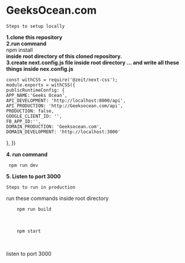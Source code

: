 # GeeksOcean.com

    Steps to setup locally

 <b>1.clone this repository</b>
<br />
 <b>2.run command</b>
<br />
     npm install
<br />
 <b>inside root directory of this cloned repository.</b>
<br />
 <b>3.create next.config.js file inside root directory ...
   and write all these things inside nex.config.js</b>

    const withCSS = require('@zeit/next-css');
    module.exports = withCSS({
    publicRuntimeConfig: {
    APP_NAME:'Geeks Ocean',
    API_DEVELOPMENT: 'http://localhost:8000/api',
    API_PRODUCTION: 'http://Geeksocean.com/api',
    PRODUCTION: false,
    GOOGLE_CLIENT_ID: '',
    FB_APP_ID:'',
    DOMAIN_PRODUCTION: 'Geeksocean.com',
    DOMAIN_DEVELOPMENT: 'http://localhost:3000'
  },
})

<b>4. run command</b>
<br />

     npm run dev

<b>5. Listen to port 3000</b>



    Steps to run in production

run these commands inside root directory
<br />

        npm run build

<br />

        npm start

<br />

listen to port 3000

